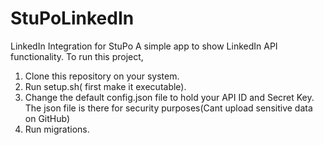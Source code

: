 # StuPoLinkedIn
LinkedIn Integration for StuPo
A simple app to show LinkedIn API functionality.
To run this project,
1) Clone this repository on your system.
2) Run setup.sh( first make it executable).
3) Change the default config.json file to hold your API ID and Secret Key.
The json file is there for security purposes(Cant upload sensitive data on GitHub)
4) Run migrations.
